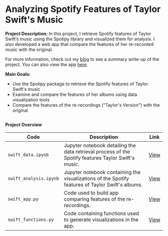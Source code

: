 # Analyzing Spotify Features of Taylor Swift's Music

**Project Description:** In this project, I retrieve Spotify features of Taylor Swift’s music using the Spotipy library and visualized them for analysis. I also developed a web app that compare the features of her re-recorded music with the original. 

For more information, check out my [blog](https://johncarlomaula.github.io/project1_swift) to see a summary write-up of the project. You can also view the app [here](https://johncarlomaula-taylorswift-spotify-features-pr-swift-app-8j8zgx.streamlitapp.com).

**Main Goals:**
- Use the Spotipy package to retrieve the Spotify features of Taylor Swift's music
- Examine and compare the features of her albums using data visualization tools
- Compare the features of the re-recordings ("Taylor's Version") with the original 

## 

**Project Overview**

| Code| Description | Link |
| --- | ----------- | --- |
| `swift_data.ipynb` | Jupyter notebook detailing the data retrieval process of the Spotify features Taylor Swift's music. | [View](https://github.com/johncarlomaula/taylorswift-spotify-features-project/blob/main/swift_data.ipynb) |
| `swift_analysis.ipynb` | Jupyter notebook containing the visualizations of the Spotify features of Taylor Swift's albums. | [View](https://github.com/johncarlomaula/taylorswift-spotify-features-project/blob/main/swift_analysis.ipynb) |
| `swift_app.py` | Code used to build app comparing features of the re-recordings. | [View](https://github.com/johncarlomaula/taylorswift-spotify-features-project/blob/main/swift_app.py) |
| `swift_functions.py` | Code containing functions used to generate visualizations in the app. | [View](https://github.com/johncarlomaula/taylorswift-spotify-features-project/blob/main/swift_functions.py) |

